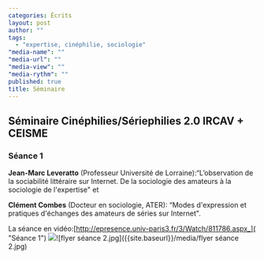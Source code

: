 ```yaml
---
categories: Écrits
layout: post
author: ""
tags: 
  - "expertise, cinéphilie, sociologie"
"media-name": ""
"media-url": ""
"media-view": ""
"media-rythm": ""
published: true
title: Séminaire
---
```


## Séminaire Cinéphilies/Sériephilies 2.0 IRCAV + CEISME
### Séance 1

**Jean-Marc Leveratto** (Professeur Université de Lorraine):“L’observation de la  sociabilité littéraire sur Internet. De la sociologie des amateurs à la sociologie de  l'expertise" et 

**Clément  Combes**  (Docteur  en  sociologie,  ATER):  “Modes  d'expression  et  pratiques d'échanges des amateurs de séries sur Internet". 

La séance en vidéo:[http://epresence.univ-paris3.fr/3/Watch/811786.aspx_]( "Séance 1")
![]({{site.baseurl}}/media/flyer%20se%CC%81ance%202.jpg)![flyer séance 2.jpg]({{site.baseurl}}/media/flyer séance 2.jpg)
